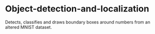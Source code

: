 # Object-detection-and-localization
Detects, classifies and draws boundary boxes around numbers from an altered MNIST dataset. 
